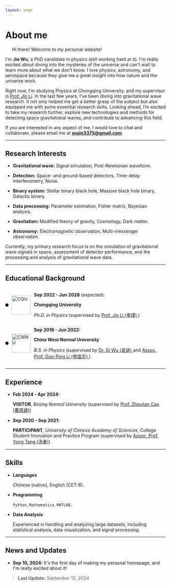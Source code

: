 ```yaml
---
layout: page
---
```


<!-- # <span style="color:red">The website is not completed.</span> -->

# About me

<!-- <img src="https://wujie3375.github.io/caihanlin.jpg" class="floatpic" width="360" height="480"> -->
 


<p style="text-indent: 1.5em;">Hi there! Welcome to my personal website!</p>

I'm **Jie Wu**, a PhD candidate in physics (still working hard at it). 
I'm really excited about diving into the mysteries of the universe and can't wait to learn more about what we don't know. 
I love physics, astronomy, and aerospace because they give me a great insight into how nature and the universe work.

Right now, I'm studying Physics at Chongqing University, and my supervisor is [Prof. Jin Li](https://inspirehep.net/authors/1456898?ui-citation-summary=true&ui-exclude-self-citations=true). 
In the last few years, I've been diving into gravitational wave research. It not only helped me get a better grasp of the subject but also equipped me with some essential research skills. Looking ahead, I’m excited to take my research further, explore new technologies and methods for detecting space gravitational waves, and contribute to advancing this field.

If you are interested in any aspect of me, I would love to chat and collaborate, please email me at **wujie3375@gmail.com**.

---

## Research Interests

- **Gravitational wave:**  Signal simulation, Post-Newtonian waveform.

- **Detection:** Space- and ground-based detectors, Time-delay interferometry, Noise.

- **Binary system:** Stellar binary black hole, Massive black hole binary, Galactic binary.

- **Data processing:** Parameter estimation, Fisher matrix, Bayesian analysis.

- **Gravitation:** Modified theory of gravity, Cosmology, Dark matter.

- **Astronomy:** Electromagnetic observation, Multi-messenger observation.

Currently, my primary research focus is on the simulation of gravitational wave signals in space, assessment of detector performance, and the processing and analysis of gravitational wave data.


---

## Educational Background

<!-- -  **Sep 2022 - Jun 2028** (expected) **:** 
  
   **PHD**, *Chongqing University* (supervised by [Prof. Jin Li (李瑾)](https://inspirehep.net/authors/1456898?ui-citation-summary=true&ui-exclude-self-citations=true)) -->

<div style="display: flex; align-items: center; position: relative; padding-left: 20px;">
  <!-- 左侧垂直线和点 -->
  <div style="position: absolute; left: 0; top: 0; bottom: 0; display: flex; align-items: center;">
    <div style="display: flex; flex-direction: column; align-items: center;">
      <!-- 垂直线 -->
      <div style="flex-grow: 1; width: 1px; background-color: black;"></div>
      <!-- 圆点 -->
      <div style="width: 10px; height: 10px; background-color: black; border-radius: 50%;"></div>
      <!-- 垂直线 -->
      <div style="flex-grow: 1; width: 1px; background-color: black;"></div>
    </div>
  </div>
  
  <!-- 学校的 logo -->
  <img src="https://wujie3375.github.io/images/logo2/cqu.png" alt="CQU" style="height: 60px; margin-right: 10px;">
  
  <!-- 文字内容 -->
  <div>
    <p><strong>Sep 2022 - Jun 2028</strong> (expected):</p>
    <p><strong>Chongqing University</strong></p>
    <p><em>Ph.D. in Physics</em> (supervised by 
    <a href="https://inspirehep.net/authors/1456898?ui-citation-summary=true&ui-exclude-self-citations=true">
        Prof. Jin Li (李瑾)
    </a>)</p>
  </div>
</div>

<!-- -  **Sep 2018 - Jun 2022:** 

   **UNDERGRADUATE**, *China West Normal University* (supervised by [Dr. Di Wu (吴迪)](https://inspirehep.net/authors/1647692?ui-citation-summary=true&ui-exclude-self-citations=true) and [Assoc. Prof. Guo-Ping Li (李国平)](https://inspirehep.net/authors/1275221?ui-citation-summary=true&ui-exclude-self-citations=true)) -->

<div style="display: flex; align-items: center; position: relative; padding-left: 20px;">
  <!-- 左侧垂直线和点 -->
  <div style="position: absolute; left: 0; top: 0; bottom: 0; display: flex; align-items: center;">
    <div style="display: flex; flex-direction: column; align-items: center;">
      <!-- 垂直线 -->
      <div style="flex-grow: 1; width: 1px; background-color: black;"></div>
      <!-- 圆点 -->
      <div style="width: 10px; height: 10px; background-color: black; border-radius: 50%;"></div>
      <!-- 垂直线 -->
      <div style="flex-grow: 1; width: 1px; background-color: black;"></div>
    </div>
  </div>
  
  <!-- 学校的 logo -->
  <img src="https://wujie3375.github.io/images/logo2/cwnu.png" alt="CWNU" style="height: 60px; margin-right: 10px;">
  
  <!-- 文字内容 -->
  <div>
    <p><strong>Sep 2018 - Jun 2022:</strong>
    <p><strong>China West Normal University</strong></p>
    <p><em>B.S. in Physics</em> (supervised by 
    <a href="https://inspirehep.net/authors/1647692?ui-citation-summary=true&ui-exclude-self-citations=true">
        Dr. Di Wu (吴迪)
    </a>
    and
    <a href="https://inspirehep.net/authors/1275221?ui-citation-summary=true&ui-exclude-self-citations=true">
        Assoc. Prof. Guo-Ping Li (李国平)
    </a>)</p>
  </div>
</div>


---

## Experience

-  **Feb 2024 - Apr 2024:** 

   **VISITOR**, *Beijing Normal University* (supervised by [Prof. Zhoujian Cao (曹周键)](https://inspirehep.net/authors/1060083?ui-citation-summary=true&ui-exclude-self-citations=true))

-  **Sep 2020 - Sep 2021:** 

   **PARTICIPANT**, *University of Chinese Academy of Sciences*, College Student Innovation and Practice Program (supervised by [Assoc. Prof. Yong Tang (汤勇)](https://inspirehep.net/authors/1040919?ui-citation-summary=true&ui-exclude-self-citations=true))

---

## Skills

- **Languages**
  
    Chinese (native), English (CET-6).

- **Programming**
  
    ```Python```, ```Mathematica```, ```MATLAB```.

- **Data Analysis**
  
    Experienced in handling and analyzing large datasets, including statistical analysis, data visualization, and signal processing.

---
## News and Updates

- **Sep 10, 2024:** It's the first day of making my personal homepage, and I'm really excited about it!

> **Last Update:** September 12, 2024
